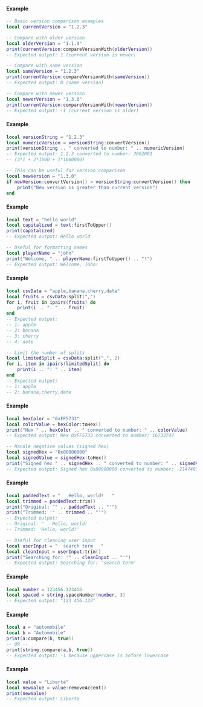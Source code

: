 <!-- #region shared|string:compareVersionWith -->
#### Example
```lua
-- Basic version comparison examples
local currentVersion = "1.2.3"

-- Compare with older version
local olderVersion = "1.1.9"
print(currentVersion:compareVersionWith(olderVersion))
-- Expected output: 1 (current version is newer)

-- Compare with same version
local sameVersion = "1.2.3"
print(currentVersion:compareVersionWith(sameVersion))
-- Expected output: 0 (same version)

-- Compare with newer version
local newerVersion = "1.3.0"
print(currentVersion:compareVersionWith(newerVersion))
-- Expected output: -1 (current version is older)

```
<!-- #endregion shared|string:compareVersionWith -->


<!-- #region shared|string:convertVersion -->
#### Example
```lua
local versionString = "1.2.3"
local numericVersion = versionString:convertVersion()
print(versionString .. " converted to number: " .. numericVersion)
-- Expected output: 1.2.3 converted to number: 3002001
-- (3*1 + 2*1000 + 1*1000000)

-- This can be useful for version comparison
local newVersion = "1.3.0"
if newVersion:convertVersion() > versionString:convertVersion() then
    print("New version is greater than current version")
end

```
<!-- #endregion shared|string:convertVersion -->


<!-- #region shared|string:firstToUpper -->
#### Example
```lua
local text = "hello world"
local capitalized = text:firstToUpper()
print(capitalized)
-- Expected output: Hello world

-- Useful for formatting names
local playerName = "john"
print("Welcome, " .. playerName:firstToUpper() .. "!")
-- Expected output: Welcome, John!

```
<!-- #endregion shared|string:firstToUpper -->


<!-- #region shared|string:split -->
#### Example
```lua
local csvData = "apple,banana,cherry,date"
local fruits = csvData:split(",")
for i, fruit in ipairs(fruits) do
    print(i .. ": " .. fruit)
end
-- Expected output:
-- 1: apple
-- 2: banana
-- 3: cherry
-- 4: date

-- Limit the number of splits
local limitedSplit = csvData:split(",", 2)
for i, item in ipairs(limitedSplit) do
    print(i .. ": " .. item)
end
-- Expected output:
-- 1: apple
-- 2: banana,cherry,date

```
<!-- #endregion shared|string:split -->


<!-- #region shared|string:toHex -->
#### Example
```lua
local hexColor = "0xFF5733"
local colorValue = hexColor:toHex()
print("Hex " .. hexColor .. " converted to number: " .. colorValue)
-- Expected output: Hex 0xFF5733 converted to number: 16733747

-- Handle negative values (signed hex)
local signedHex = "0x80000000"
local signedValue = signedHex:toHex()
print("Signed hex " .. signedHex .. " converted to number: " .. signedValue)
-- Expected output: Signed hex 0x80000000 converted to number: -2147483648

```
<!-- #endregion shared|string:toHex -->


<!-- #region shared|string:trim -->
#### Example
```lua
local paddedText = "   Hello, world!   "
local trimmed = paddedText:trim()
print("Original: '" .. paddedText .. "'")
print("Trimmed: '" .. trimmed .. "'")
-- Expected output:
-- Original: '   Hello, world!   '
-- Trimmed: 'Hello, world!'

-- Useful for cleaning user input
local userInput = "  search term   "
local cleanInput = userInput:trim()
print("Searching for: '" .. cleanInput .. "'")
-- Expected output: Searching for: 'search term'

```
<!-- #endregion shared|string:trim -->

<!-- #region shared|string.spaceNumber -->
#### Example
```lua
local number = 123456.123456
local spaced = string.spaceNumber(number, 3)
-- Expected output: "123 456.123"
```
<!-- #endregion shared|string.spaceNumber -->

<!-- #region shared|string.compare -->
#### Example
```lua
local a = "automobile"
local b = "Automobile"
print(a:compare(b, true))
-- OR --
print(string.compare(a,b, true))
-- Expected output: -1 because uppercase is before lowercase
```
<!-- #endregion shared|string.compare -->

<!-- #region shared|string:removeAccent -->
#### Example
```lua
local value = "Liberté"
local newValue = value:removeAccent()
print(newValue)
-- Expected output: Liberte
```
<!-- #endregion shared|string:removeAccent -->
